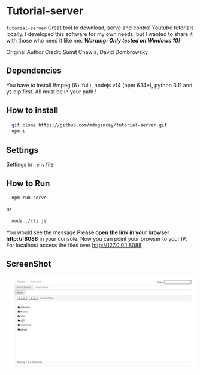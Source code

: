 # Tutorial-server

`tutorial-server` Great tool to download, serve and control Youtube tutorials locally.
I developed this software for my own needs, but I wanted to share it with those who need it like me.
**_Warning: Only tested on Windows 10!_**

Original Author Credit: Sumit Chawla, David Dombrowsky

## Dependencies

You have to install ffmpeg (6+ full), nodejs v14 (npm 6.14+), python 3.11 and yt-dlp first.
All must be in your path !

## How to install

```sh
  git clone https://github.com/mdogancay/tutorial-server.git
  npm i
```

## Settings

Settings in `.env` file

## How to Run

```sh
  npm run serve
```

or

```sh
  node ./cli.js
```

You would see the message <b>Please open the link in your browser http://<YOUR-IP>:8088</b> in your console. Now you can point your browser to your IP.
For localhost access the files over http://127.0.0.1:8088

## ScreenShot

<img src="tutorial-server.png"/>
